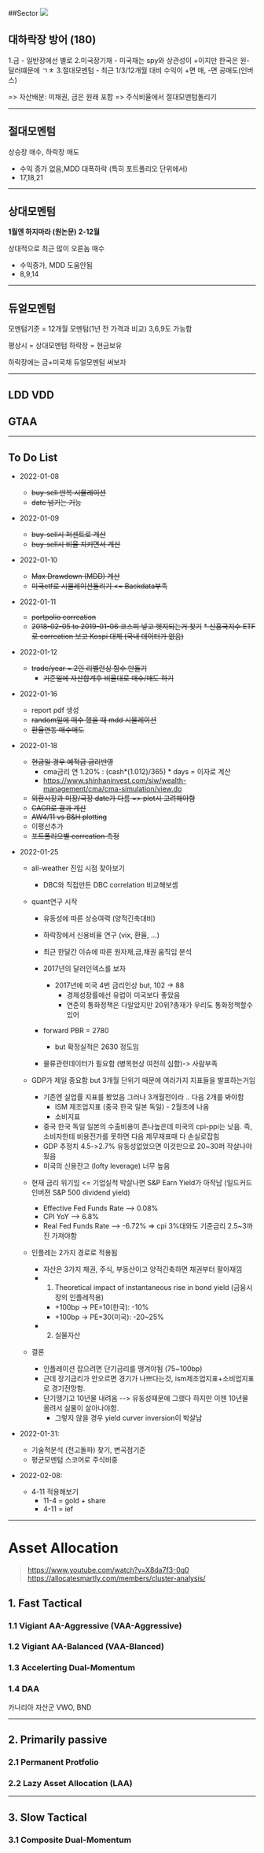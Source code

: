 
##Sector
![](image/sector.png)



## 대하락장 방어 (180)
1.금 - 일반장에선 별로
2.미국장기채 - 미국채는 spy와 상관성이 +이지만 한국은 원-달러떄문에 ㄱㅊ
3.절대모멘텀 - 최근 1/3/12개월 대비 수익이 +면 매, -면 공매도(인버스)

=> 자산배분: 미채권, 금은 원래 포함
=> 주식비율에서 절대모멘텀돌리기



---
## 절대모멘텀
상승장 매수, 하락장 매도
* 수익 증가 없음,MDD 대폭하락 (특히 포트폴리오 단위에서) 
* 17,18,21

---
## 상대모멘텀

**1월엔 하지마라 (원논문)**
**2-12월**

상대적으로 최근 많이 오른놈 매수
* 수익증가, MDD 도움안됨 
* 8,9,14

---
## 듀얼모멘텀
모멘텀기준 = 12개월 모멘텀(1년 전 가격과 비교) 
3,6,9도 가능함

평상시 = 상대모멘텀
하락장 = 현금보유

하락장에는 금+미국채 듀얼모멘텀 써보자



---
## LDD  VDD


## GTAA




---
## To Do List

* 2022-01-08
  * ~~buy-sell 반복 시뮬레이션~~
  * ~~date 넘기는 기능~~

* 2022-01-09
  * ~~buy-sell시 퍼센트로 계산~~
  * ~~buy-sell시 비율 지키면서 계산~~

* 2022-01-10
  * ~~Max Drawdown (MDD) 계산~~
  * ~~미국etf로 시뮬레이션돌리기 <= Backdata부족~~

* 2022-01-11
  * ~~portpolio correation~~
  * ~~2018-02-05 to 2019-01-06 코스피 넣고 헷지되는거 찾기~~
    ~~* 신흥국지수 ETF로 correation 보고 Kospi 대체 (국내 데이터가 없음)~~

* 2022-01-12
  * ~~trade/year = 2인 리벨런싱 함수 만들기~~
    * ~~기준일에 자산합계후 비율대로 매수/매도 하기~~

* 2022-01-16
  * report pdf 생성
  * ~~random일에 매수 했을 때 mdd 시뮬레이션~~
  * ~~환율연동 매수매도~~

* 2022-01-18
  * ~~현금일 경우 예적금 금리반영~~ 
    * cma금리 연 1.20% :  (cash*(1.012)/365) * days = 이자로 계산
    * https://www.shinhaninvest.com/siw/wealth-management/cma/cma-simulation/view.do
  * ~~외환시장과 미장/국장 date가 다름 => plot시 고려해야함~~
  * ~~CAGR로 결과 계산~~
  * ~~AW4/11 vs B&H plotting~~
  * 이평선추가 
  * ~~포트폴리오별 correation 측정~~

* 2022-01-25
  * all-weather 진입 시점 찾아보기 
    * DBC와 직접만든 DBC correlation 비교해보셈
  * quant연구 시작
    * 유동성에 따른 상승여력 (양적긴축대비)
    * 하락장에서 신용비율 연구 (vix, 환율, ...)
    * 최근 한달간 이슈에 따른 원자재,금,채권 움직임 분석

    * 2017년의 달러인덱스를 보자
      * 2017년에 미국 4번 금리인상 but, 102 -> 88
        * 경제성장률에선 유럽이 미국보다 좋았음
        * 연준의 통화정책은 다알았지만 20위?총재가 우리도 통화정책할수있어
    * forward PBR = 2780
      * but 확정실적은 2630 정도임
    * 물류관련데이터가 필요함 (병목현상 여전히 심함)-> 사람부족

  * GDP가 제일 중요함 but 3개월 단위기 때문에 여러가지 지표들을 발표하는거임
    * 기존엔 실업률 지표를 봤었음 그러나 3개월전이라 .. 다음 2개를 봐야함
      * ISM 제조업지표 (중국 한국 일본 독일) - 2월초에 나옴 
      * 소비지표  
    * 중국 한국 독일 일본의 수출비용이 존나높은데 미국의 cpi-ppi는 낮음. 즉, 소비자한테 비용전가를 못하면 다음 제무재표때 다 손실로잡힘
    * GDP 추정치 4.5->2.7% 유동성없었으면 이것만으로 20~30퍼 작살나야됬음
    * 미국의 신용잔고 (lofty leverage) 너무 높음

  * 현재 금리 위기임 <= 기업실적 박살나면 S&P Earn Yield가 아작남 (일드커드 인버젼 S&P 500 dividend yield)
    * Effective Fed Funds Rate --> 0.08%
    * CPI YoY  --> 6.8%
    * Real Fed Funds Rate --> -6.72% 
    => cpi 3%대와도 기준금리 2.5~3까진 가져야함

  * 인플레는 2가지 경로로 적용됨
    * 자산은 3가지 채권, 주식, 부동산이고 양적긴축하면 채권부터 팔아재낌
    * 1. Theoretical impact of instantaneous rise in bond yield (금융시장의 인플레적용)
      * +100bp -> PE=10(한국): -10%
      * +100bp -> PE=30(미국): -20~25%
    * 2. 실물자산

  * 결론
    * 인플레이션 잡으려면 단기금리를 땡겨야됨 (75~100bp)
    * 근데 장기금리가 안오르면 경기가 나쁘다는것, ism제조업지표+소비업지표로 경기전망함.
    * 단기땡기고 10년물 내려옴 --> 유동성때문에 그랬다 하지만 이젠 10년물 올려서 실물이 살아나야함.
      * 그렇지 않을 경우 yield curver inversion이 박살남


* 2022-01-31:
  * 기술적분석 (전고돌파) 찾기, 변곡점기준
  * 평균모멘텀 스코어로 주식비중

* 2022-02-08:
  * 4-11 적용해보기
    * 11-4 = gold + share
    * 4-11 = ief


---
# Asset Allocation

> https://www.youtube.com/watch?v=X8da7f3-0g0
> https://allocatesmartly.com/members/cluster-analysis/

## 1. Fast Tactical
### 1.1 Vigiant AA-Aggressive (VAA-Aggressive)
### 1.2 Vigiant AA-Balanced (VAA-Blanced)
### 1.3 Accelerting Dual-Momentum
### 1.4 DAA
카나리아 자산군 VWO, BND

---
## 2. Primarily passive
### 2.1 Permanent Protfolio

### 2.2 Lazy Asset Allocation (LAA)


---
## 3. Slow Tactical
### 3.1 Composite Dual-Momentum 


